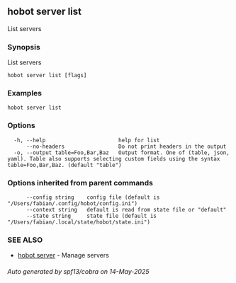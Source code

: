 ## hobot server list

List servers

### Synopsis

List servers

```
hobot server list [flags]
```

### Examples

```
hobot server list
```

### Options

```
  -h, --help                       help for list
      --no-headers                 Do not print headers in the output
  -o, --output table=Foo,Bar,Baz   Output format. One of (table, json, yaml). Table also supports selecting custom fields using the syntax table=Foo,Bar,Baz. (default "table")
```

### Options inherited from parent commands

```
      --config string    config file (default is "/Users/fabian/.config/hobot/config.ini")
      --context string   default is read from state file or "default"
      --state string     state file (default is "/Users/fabian/.local/state/hobot/state.ini")
```

### SEE ALSO

* [hobot server](hobot_server.md)	 - Manage servers

###### Auto generated by spf13/cobra on 14-May-2025
